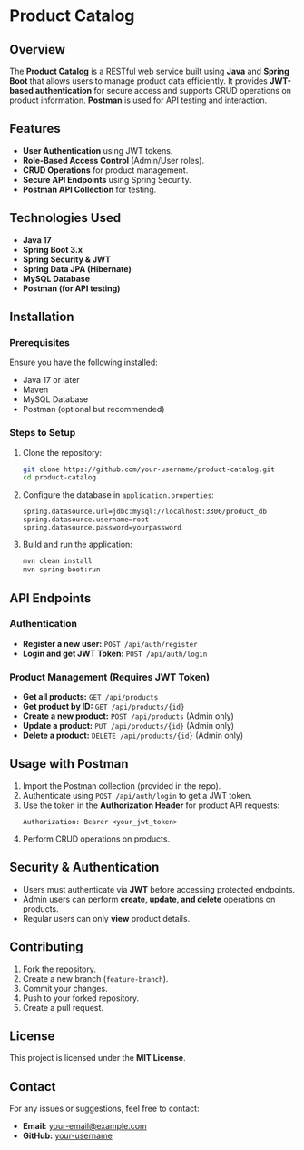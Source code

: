 # Product Catalog

## Overview
The **Product Catalog** is a RESTful web service built using **Java** and **Spring Boot** that allows users to manage product data efficiently. It provides **JWT-based authentication** for secure access and supports CRUD operations on product information. **Postman** is used for API testing and interaction.

## Features
- **User Authentication** using JWT tokens.
- **Role-Based Access Control** (Admin/User roles).
- **CRUD Operations** for product management.
- **Secure API Endpoints** using Spring Security.
- **Postman API Collection** for testing.

## Technologies Used
- **Java 17**
- **Spring Boot 3.x**
- **Spring Security & JWT**
- **Spring Data JPA (Hibernate)**
- **MySQL Database**
- **Postman (for API testing)**

## Installation
### Prerequisites
Ensure you have the following installed:
- Java 17 or later
- Maven
- MySQL Database
- Postman (optional but recommended)

### Steps to Setup
1. Clone the repository:
   ```bash
   git clone https://github.com/your-username/product-catalog.git
   cd product-catalog
   ```
2. Configure the database in `application.properties`:
   ```properties
   spring.datasource.url=jdbc:mysql://localhost:3306/product_db
   spring.datasource.username=root
   spring.datasource.password=yourpassword
   ```
3. Build and run the application:
   ```bash
   mvn clean install
   mvn spring-boot:run
   ```

## API Endpoints
### Authentication
- **Register a new user:** `POST /api/auth/register`
- **Login and get JWT Token:** `POST /api/auth/login`

### Product Management (Requires JWT Token)
- **Get all products:** `GET /api/products`
- **Get product by ID:** `GET /api/products/{id}`
- **Create a new product:** `POST /api/products` (Admin only)
- **Update a product:** `PUT /api/products/{id}` (Admin only)
- **Delete a product:** `DELETE /api/products/{id}` (Admin only)

## Usage with Postman
1. Import the Postman collection (provided in the repo).
2. Authenticate using `POST /api/auth/login` to get a JWT token.
3. Use the token in the **Authorization Header** for product API requests:
   ```
   Authorization: Bearer <your_jwt_token>
   ```
4. Perform CRUD operations on products.

## Security & Authentication
- Users must authenticate via **JWT** before accessing protected endpoints.
- Admin users can perform **create, update, and delete** operations on products.
- Regular users can only **view** product details.

## Contributing
1. Fork the repository.
2. Create a new branch (`feature-branch`).
3. Commit your changes.
4. Push to your forked repository.
5. Create a pull request.

## License
This project is licensed under the **MIT License**.

## Contact
For any issues or suggestions, feel free to contact:
- **Email:** your-email@example.com
- **GitHub:** [your-username](https://github.com/your-username)
